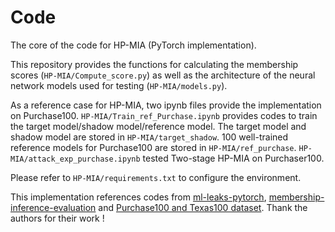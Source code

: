 # Code
The core of the code for HP-MIA (PyTorch implementation).

This repository provides the functions for calculating the membership scores (`HP-MIA/Compute_score.py`) as well as the architecture of the neural network models used for testing (`HP-MIA/models.py`). 

As a reference case for HP-MIA, two ipynb files provide the implementation on Purchase100. `HP-MIA/Train_ref_Purchase.ipynb` provides codes to train the target model/shadow model/reference model. The target model and shadow model are stored in `HP-MIA/target_shadow`. 100 well-trained reference models for Purchase100 are stored in `HP-MIA/ref_purchase`. `HP-MIA/attack_exp_purchase.ipynb` tested Two-stage HP-MIA on Purchaser100.


Please refer to `HP-MIA/requirements.txt` to configure the environment.

This implementation references codes from [ml-leaks-pytorch](https://github.com/GeorgeTzannetos/ml-leaks-pytorch), 
[membership-inference-evaluation](https://github.com/inspire-group/membership-inference-evaluation) and [Purchase100 and Texas100 dataset](https://github.com/xehartnort/Purchase100-Texas100-datasets). Thank the authors for their  work !
